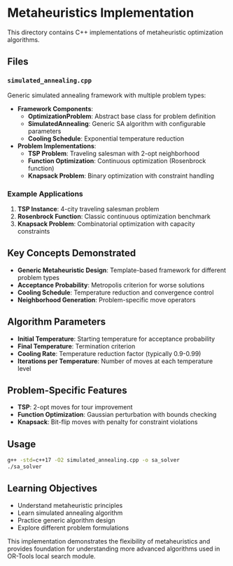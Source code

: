 # Metaheuristics Implementation

This directory contains C++ implementations of metaheuristic optimization algorithms.

## Files

### `simulated_annealing.cpp`
Generic simulated annealing framework with multiple problem types:

- **Framework Components**:
  - **OptimizationProblem**: Abstract base class for problem definition
  - **SimulatedAnnealing**: Generic SA algorithm with configurable parameters
  - **Cooling Schedule**: Exponential temperature reduction
- **Problem Implementations**:
  - **TSP Problem**: Traveling salesman with 2-opt neighborhood
  - **Function Optimization**: Continuous optimization (Rosenbrock function)
  - **Knapsack Problem**: Binary optimization with constraint handling

### Example Applications

1. **TSP Instance**: 4-city traveling salesman problem
2. **Rosenbrock Function**: Classic continuous optimization benchmark
3. **Knapsack Problem**: Combinatorial optimization with capacity constraints

## Key Concepts Demonstrated

- **Generic Metaheuristic Design**: Template-based framework for different problem types
- **Acceptance Probability**: Metropolis criterion for worse solutions
- **Cooling Schedule**: Temperature reduction and convergence control
- **Neighborhood Generation**: Problem-specific move operators

## Algorithm Parameters

- **Initial Temperature**: Starting temperature for acceptance probability
- **Final Temperature**: Termination criterion
- **Cooling Rate**: Temperature reduction factor (typically 0.9-0.99)
- **Iterations per Temperature**: Number of moves at each temperature level

## Problem-Specific Features

- **TSP**: 2-opt moves for tour improvement
- **Function Optimization**: Gaussian perturbation with bounds checking
- **Knapsack**: Bit-flip moves with penalty for constraint violations

## Usage

```bash
g++ -std=c++17 -O2 simulated_annealing.cpp -o sa_solver
./sa_solver
```

## Learning Objectives

- Understand metaheuristic principles
- Learn simulated annealing algorithm
- Practice generic algorithm design
- Explore different problem formulations

This implementation demonstrates the flexibility of metaheuristics and provides foundation for understanding more advanced algorithms used in OR-Tools local search module.
